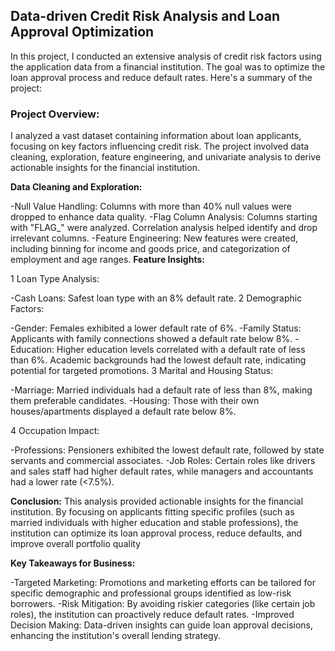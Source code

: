 ## Data-driven Credit Risk Analysis and Loan Approval Optimization

In this project, I conducted an extensive analysis of credit risk factors using the application data from a financial institution. The goal was to optimize the loan approval process and reduce default rates. Here's a summary of the project:

### Project Overview:
I analyzed a vast dataset containing information about loan applicants, focusing on key factors influencing credit risk. The project involved data cleaning, exploration, feature engineering, and univariate analysis to derive actionable insights for the financial institution.

**Data Cleaning and Exploration:**

-Null Value Handling: Columns with more than 40% null values were dropped to enhance data quality.
-Flag Column Analysis: Columns starting with "FLAG_" were analyzed. Correlation analysis helped identify and drop irrelevant columns.
-Feature Engineering: New features were created, including binning for income and goods price, and categorization of employment and age ranges.
**Feature Insights:**

1 Loan Type Analysis:

-Cash Loans: Safest loan type with an 8% default rate.
2 Demographic Factors:

-Gender: Females exhibited a lower default rate of 6%.
-Family Status: Applicants with family connections showed a default rate below 8%.
-Education: Higher education levels correlated with a default rate of less than 6%. Academic backgrounds had the lowest default rate, indicating potential for targeted promotions.
3 Marital and Housing Status:

-Marriage: Married individuals had a default rate of less than 8%, making them preferable candidates.
-Housing: Those with their own houses/apartments displayed a default rate below 8%.

4 Occupation Impact:

-Professions: Pensioners exhibited the lowest default rate, followed by state servants and commercial associates.
-Job Roles: Certain roles like drivers and sales staff had higher default rates, while managers and accountants had a lower rate (<7.5%).

**Conclusion:**
This analysis provided actionable insights for the financial institution. By focusing on applicants fitting specific profiles (such as married individuals with higher education and stable professions), the institution can optimize its loan approval process, reduce defaults, and improve overall portfolio quality

**Key Takeaways for Business:**

-Targeted Marketing: Promotions and marketing efforts can be tailored for specific demographic and professional groups identified as low-risk borrowers.
-Risk Mitigation: By avoiding riskier categories (like certain job roles), the institution can proactively reduce default rates.
-Improved Decision Making: Data-driven insights can guide loan approval decisions, enhancing the institution's overall lending strategy.
